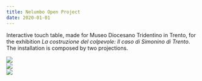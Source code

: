 ```yaml
---
title: Nelumbo Open Project
date: 2020-01-01
---
```


<p class="mw5">Interactive touch table, made for Museo Diocesano Tridentino in Trento,
for the exhibition <em>La costruzione del colpevole: Il caso di Simonino di Trento</em>.
The installation is composed by two projections.</p>

<div class="w-100">
    <div class="w-60 ml-auto">
        <img src="/images/works/trento-1.JPG">
    </div>
    <div class="w-60 ml-auto">
        <img src="/images/works/trento-3.JPG">
    </div>
    <div class="w-60 ml-auto">
        <img src="/images/works/trento-2.JPG">
    </div>
    
</div>
